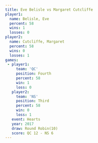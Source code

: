 ```yaml
---
title: Eve Belisle vs Margaret Cutcliffe
player1:                   
  name: Belisle, Eve       
  percent: 58              
  wins: 1                  
  losses: 0                
player2:                   
  name: Cutcliffe, Margaret
  percent: 58              
  wins: 0                  
  losses: 1                
games:
 - player1:          
     team: 'QC'      
     position: Fourth
     percent: 58     
     win: 1          
     loss: 0         
   player2:         
     team: 'NS'     
     position: Third
     percent: 58    
     win: 0         
     loss: 1        
   event: Hearts        
   year: 2017           
   draw: Round Robin(10)
   score: QC 12 - NS 6  
---
```

